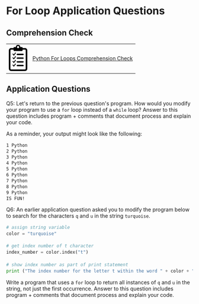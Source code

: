 # For Loop Application Questions

## Comprehension Check

<table>
 <tr><td>
<img src="https://github.com/kwaldenphd/internet/blob/main/images/clipboard.png?raw=true" alt="Clipboard icon" width="50"/></td>
  <td><a href="https://docs.google.com/forms/d/e/1FAIpQLSePIOvFVTaQLTUh_xDFByNVUvvqY64sBt2NHpR17hXhF0S8Eg/viewform?usp=sf_link">Python For Loops Comprehension Check</a></td>
  </tr>
  </table>
  
## Application Questions

Q5: Let's return to the previous question's program. How would you modify your program to use a `for` loop instead of a `while` loop? Answer to this question includes program + comments that document process and explain your code.

As a reminder, your output might look like the following:

```
1 Python
2 Python
3 Python
4 Python
5 Python
6 Python
7 Python
8 Python
9 Python
IS FUN!
```

Q6: An earlier application question asked you to modify the program below to search for the characters `q` and `u` in the string `turquoise`.

```Python
# assign string variable
color = "turquoise"

# get index number of t character
index_number = color.index("t")

# show index number as part of print statement
print ("The index number for the letter t within the word " + color + " is " + index_number)
```

Write a program that uses a `for` loop to return all instances of `q` and `u` in the string, not just the first occurrence. Answer to this question includes program + comments that document process and explain your code.